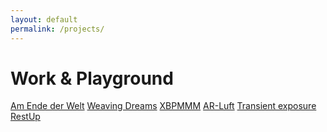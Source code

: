 ```yaml
---
layout: default
permalink: /projects/
---
```

# Work & Playground

<div class="project-links">
    <a href="/projects/aedw/" class="project-redirect">Am Ende der Welt</a>
    <a href="/projects/weaving-dreams/" class="project-redirect">Weaving Dreams</a>
    <a href="/projects/xbpmmm/" class="project-redirect">XBPMMM</a>
    <a href="/projects/arluft/" class="project-redirect">AR-Luft</a>
    <a href="/projects/transient-exposure/" class="project-redirect">Transient exposure</a>
    <a href="/projects/restup/" class="project-redirect">RestUp</a>
</div>